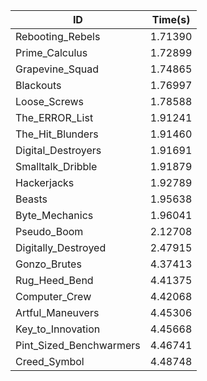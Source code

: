 |ID|Time(s)|
|-|-|
|Rebooting_Rebels|1.71390|
|Prime_Calculus|1.72899|
|Grapevine_Squad|1.74865|
|Blackouts|1.76997|
|Loose_Screws|1.78588|
|The_ERROR_List|1.91241|
|The_Hit_Blunders|1.91460|
|Digital_Destroyers|1.91691|
|Smalltalk_Dribble|1.91879|
|Hackerjacks|1.92789|
|Beasts|1.95638|
|Byte_Mechanics|1.96041|
|Pseudo_Boom|2.12708|
|Digitally_Destroyed|2.47915|
|Gonzo_Brutes|4.37413|
|Rug_Heed_Bend|4.41375|
|Computer_Crew|4.42068|
|Artful_Maneuvers|4.45306|
|Key_to_Innovation|4.45668|
|Pint_Sized_Benchwarmers|4.46741|
|Creed_Symbol|4.48748|
